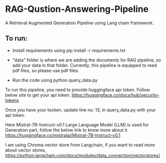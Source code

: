 # RAG-Qustion-Answering-Pipeline

A Retrieval Augmented Generation Pipeline using Lang chain framework.

## To run:

- Install requirements using pip install -r requirements.txt

- "data" folder is where we are adding the documents for RAG pipeline, so add your data in that folder. Currently, this pipeline is equipped to read pdf files, so please use pdf files.

- Run the code using python query_data.py

To run this pipeline, you need to provide huggingface api token. Follow below site to get your api token.
https://huggingface.co/docs/hub/security-tokens

Once you have your tocken, update line no: 13, in query_data.py with your api token.

Here Mistral-7B-Instruct-v0.1 Large Language Model (LLM) is used for Generation part, follow the below link to know more about it. 
https://huggingface.co/mistralai/Mistral-7B-Instruct-v0.1

I am using Chroma vector store from Langchain, if you want to read more about vector stores,
https://python.langchain.com/docs/modules/data_connection/vectorstores/
